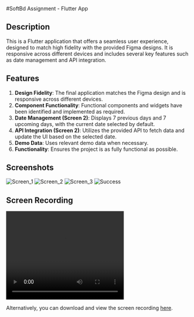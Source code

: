 #SoftBd Assignment - Flutter App

## Description
This is a Flutter application that offers a seamless user experience, designed to match high fidelity with the provided Figma designs. It is responsive across different devices and includes several key features such as date management and API integration.

## Features
1. **Design Fidelity**: The final application matches the Figma design and is responsive across different devices.
2. **Component Functionality**: Functional components and widgets have been identified and implemented as required.
3. **Date Management (Screen 2)**: Displays 7 previous days and 7 upcoming days, with the current date selected by default.
4. **API Integration (Screen 2)**: Utilizes the provided API to fetch data and update the UI based on the selected date.
5. **Demo Data**: Uses relevant demo data when necessary.
6. **Functionality**: Ensures the project is as fully functional as possible.

## Screenshots

![Screen_1](app_recordings/screen1.jpg)
![Screen_2](app_recordings/screen2.jpg)
![Screen_3](app_recordings/screen3.jpg)
![Success](app_recordings/success.jpg)

## Screen Recording

<video width="320" height="240" controls>
  <source src="app_recordings/app_recording.mp4" type="video/mp4">
  Your browser does not support the video tag.
</video>

Alternatively, you can download and view the screen recording [here](app_recordings/app_recording.mp4).

